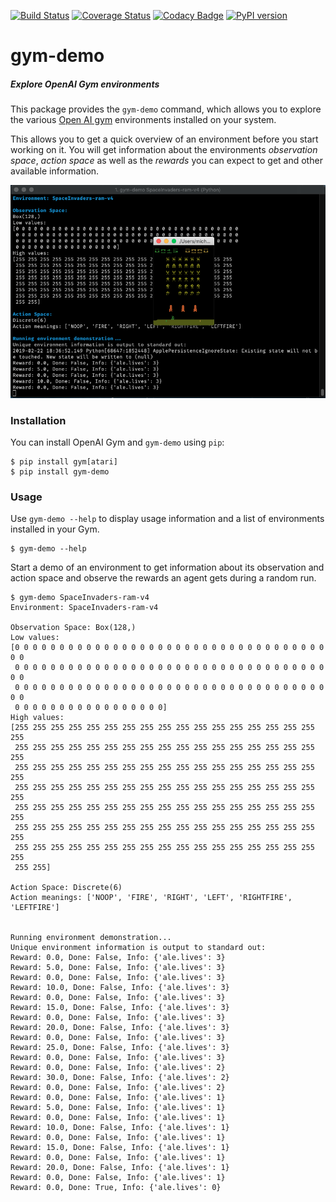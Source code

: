 [![Build Status](https://travis-ci.org/postrational/gym-demo.svg?branch=master)](https://travis-ci.org/postrational/gym-demo)
[![Coverage Status](https://coveralls.io/repos/github/postrational/gym-demo/badge.svg?branch=master)](https://coveralls.io/github/postrational/gym-demo?branch=master)
[![Codacy Badge](https://api.codacy.com/project/badge/Grade/e9866afb65984daf8286501198e3125e)](https://www.codacy.com/app/postrational/gym-demo?utm_source=github.com&amp;utm_medium=referral&amp;utm_content=postrational/gym-demo&amp;utm_campaign=Badge_Grade)
[![PyPI version](https://badge.fury.io/py/gym-demo.svg)](https://badge.fury.io/py/gym-demo)

# gym-demo

##### Explore OpenAI Gym environments

This package provides the `gym-demo` command, which allows you to
explore the various [Open AI gym][gym] environments installed on your
system.

This allows you to get a quick overview of an environment before you
start working on it. You will get information about the environments
*observation space*, *action space* as well as the *rewards* you can
expect to get and other available information.

[![gym-demo on YouTube](https://raw.githubusercontent.com/postrational/gym-demo/master/gym-demo-screenshot.png)](https://www.youtube.com/watch?v=fHuqpwXBBtg)

### Installation

You can install OpenAI Gym and `gym-demo` using `pip`:


    $ pip install gym[atari]
    $ pip install gym-demo


### Usage

Use `gym-demo --help` to display usage information and a list of
environments installed in your Gym.

    $ gym-demo --help

Start a demo of an environment to get information about its observation
and action space and observe the rewards an agent gets during a random
run.

    $ gym-demo SpaceInvaders-ram-v4
    Environment: SpaceInvaders-ram-v4

    Observation Space: Box(128,)
    Low values:
    [0 0 0 0 0 0 0 0 0 0 0 0 0 0 0 0 0 0 0 0 0 0 0 0 0 0 0 0 0 0 0 0 0 0 0 0 0
     0 0 0 0 0 0 0 0 0 0 0 0 0 0 0 0 0 0 0 0 0 0 0 0 0 0 0 0 0 0 0 0 0 0 0 0 0
     0 0 0 0 0 0 0 0 0 0 0 0 0 0 0 0 0 0 0 0 0 0 0 0 0 0 0 0 0 0 0 0 0 0 0 0 0
     0 0 0 0 0 0 0 0 0 0 0 0 0 0 0 0 0]
    High values:
    [255 255 255 255 255 255 255 255 255 255 255 255 255 255 255 255 255 255
     255 255 255 255 255 255 255 255 255 255 255 255 255 255 255 255 255 255
     255 255 255 255 255 255 255 255 255 255 255 255 255 255 255 255 255 255
     255 255 255 255 255 255 255 255 255 255 255 255 255 255 255 255 255 255
     255 255 255 255 255 255 255 255 255 255 255 255 255 255 255 255 255 255
     255 255 255 255 255 255 255 255 255 255 255 255 255 255 255 255 255 255
     255 255 255 255 255 255 255 255 255 255 255 255 255 255 255 255 255 255
     255 255]

    Action Space: Discrete(6)
    Action meanings: ['NOOP', 'FIRE', 'RIGHT', 'LEFT', 'RIGHTFIRE', 'LEFTFIRE']


    Running environment demonstration...
    Unique environment information is output to standard out:
    Reward: 0.0, Done: False, Info: {'ale.lives': 3}
    Reward: 5.0, Done: False, Info: {'ale.lives': 3}
    Reward: 0.0, Done: False, Info: {'ale.lives': 3}
    Reward: 10.0, Done: False, Info: {'ale.lives': 3}
    Reward: 0.0, Done: False, Info: {'ale.lives': 3}
    Reward: 15.0, Done: False, Info: {'ale.lives': 3}
    Reward: 0.0, Done: False, Info: {'ale.lives': 3}
    Reward: 20.0, Done: False, Info: {'ale.lives': 3}
    Reward: 0.0, Done: False, Info: {'ale.lives': 3}
    Reward: 25.0, Done: False, Info: {'ale.lives': 3}
    Reward: 0.0, Done: False, Info: {'ale.lives': 3}
    Reward: 0.0, Done: False, Info: {'ale.lives': 2}
    Reward: 30.0, Done: False, Info: {'ale.lives': 2}
    Reward: 0.0, Done: False, Info: {'ale.lives': 2}
    Reward: 0.0, Done: False, Info: {'ale.lives': 1}
    Reward: 5.0, Done: False, Info: {'ale.lives': 1}
    Reward: 0.0, Done: False, Info: {'ale.lives': 1}
    Reward: 10.0, Done: False, Info: {'ale.lives': 1}
    Reward: 0.0, Done: False, Info: {'ale.lives': 1}
    Reward: 15.0, Done: False, Info: {'ale.lives': 1}
    Reward: 0.0, Done: False, Info: {'ale.lives': 1}
    Reward: 20.0, Done: False, Info: {'ale.lives': 1}
    Reward: 0.0, Done: False, Info: {'ale.lives': 1}
    Reward: 0.0, Done: True, Info: {'ale.lives': 0}



[gym_docs]: https://gym.openai.com/docs/ "OpenAI Gym Documentation"
[gym_site]: https://gym.openai.com/ "OpenAI Gym"
[gym]: https://github.com/openai/gym "OpenAI Gym GitHub"
